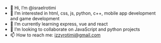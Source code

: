 - 👋 Hi, I’m @israelrotimi
- 👀 I’m interested in html, css, js, python, c++, mobile app development and game development
- 🌱 I’m currently learning express, vue and react
- 💞️ I’m looking to collaborate on JavaScript and python projects
- 📫 How to reach me: izzyrotimi@gmail.com

<!---
israelrotimi/israelrotimi is a ✨ special ✨ repository because its `README.md` (this file) appears on your GitHub profile.
You can click the Preview link to take a look at your changes.
--->
